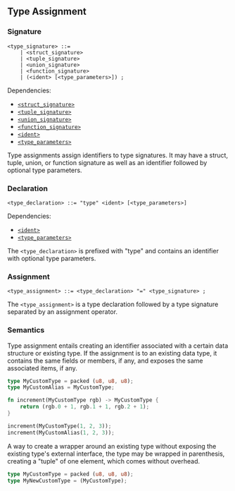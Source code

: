 ## Type Assignment

### Signature

```ebnf
<type_signature> ::=
    | <struct_signature>
    | <tuple_signature>
    | <union_signature>
    | <function_signature>
    | (<ident> [<type_parameters>]) ;
```

Dependencies:

- [`<struct_signature>`](product-types.md#signature)
- [`<tuple_signature>`](product-types.md#signature)
- [`<union_signature>`](sum-types.md#signature)
- [`<function_signature>`](function-types.md#signature)
- [`<ident>`](../identifiers.md)
- [`<type_parameters>`](generics.md#type-parameters)

Type assignments assign identifiers to type signatures. It may have a struct, tuple, union, or
function signature as well as an identifier followed by optional type parameters.

### Declaration

```ebnf
<type_declaration> ::= "type" <ident> [<type_parameters>] 
```

Dependencies:

- [`<ident>`](../identifiers.md)
- [`<type_parameters>`](generics.md#type-parameters)

The `<type_declaration>` is prefixed with "type" and contains an identifier with optional type
parameters.

### Assignment

```ebnf
<type_assignment> ::= <type_declaration> "=" <type_signature> ;
```

The `<type_assignment>` is a type declaration followed by a type signature separated by an
assignment operator.

### Semantics

Type assignment entails creating an identifier associated with a certain data structure or existing
type. If the assignment is to an existing data type, it contains the same fields or members, if any,
and exposes the same associated items, if any.

```rs
type MyCustomType = packed (u8, u8, u8);
type MyCustomAlias = MyCustomType;

fn increment(MyCustomType rgb) -> MyCustomType {
    return (rgb.0 + 1, rgb.1 + 1, rgb.2 + 1);
}

increment(MyCustomType(1, 2, 3));
increment(MyCustomAlias(1, 2, 3));
```

A way to create a wrapper around an existing type without exposing the existing type's external
interface, the type may be wrapped in parenthesis, creating a "tuple" of one element, which comes
without overhead.

```rs
type MyCustomType = packed (u8, u8, u8);
type MyNewCustomType = (MyCustomType);
```
